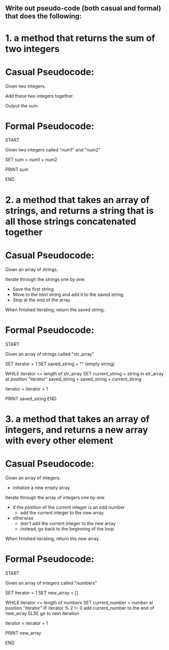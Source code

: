 ## Write out pseudo-code (both casual and formal) that does the following:

# 1. a method that returns the sum of two integers

# Casual Pseudocode:

Given two integers.

Add these two integers together.

Output the sum.

# Formal Pseudocode:

START

Given two integers called "num1" and "num2"

SET sum = num1 + num2

PRINT sum

END


# 2. a method that takes an array of strings, and returns a string that is all those strings concatenated together
# Casual Pseudocode:

Given an array of strings.

Iterate through the strings one by one:
  - Save the first string.
  - Move to the next string and add it to the saved string.
  - Stop at the end of the array.

When finished iterating, return the saved string.

# Formal Pseudocode:
START

Given an array of strings called "str_array"

SET iterator = 1
SET saved_string = "" (empty string)

WHILE iterator <= length of str_array
  SET current_string = string in str_array at position "iterator"
  saved_string = saved_string + current_string

  iterator = iterator + 1

PRINT saved_string
END

# 3. a method that takes an array of integers, and returns a new array with every other element
# Casual Pseudocode:

Given an array of integers:

  - initialize a new empty array

Iterate through the array of integers one by one
  - if the position of the current integer is an odd number
      - add the current integer to the new array
  - otherwise
      - don't add the current integer to the new array
      - instead, go back to the beginning of the loop

When finished iterating, return the new array.

# Formal Pseudocode:

START

Given an array of integers called "numbers"

SET iterator = 1
SET new_array = []

WHILE iterator <= length of numbers
  SET current_number = number at position "iterator"
  IF iterator % 2 != 0 
    add current_number to the end of new_array
  ELSE
    go to next iteration

iterator = iterator + 1

PRINT new_array

END